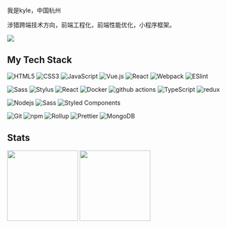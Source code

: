 <div>
  <h2>
    <center>
<!--       <a href="https://dongbizhen.com">博客</a> |
      <a href="https://juejin.cn/user/3808364011458759">掘金</a> |
      <a href="https://dongbizhen.com/about/">About</a> -->
    </center>
  </h2>
  <p>我是kyle，中国杭州</p>
  <p>涉猎跨端技术方向，前端工程化，前端性能优化，小程序框架。</p>
  <div>
    <img
      src="https://visitor-badge.laobi.icu/badge?page_id=yhtml5.yhtml5.README.md"
    />
  </div>
  
<!--   <h2>
    <a href="https://dongbizhen.com">Welcome to Beezen's blog</a>
  </h2>
  <div>
    <ul>
     <li>
        <a
          href="https://dongbizhen.com/categories/%E8%B7%A8%E7%AB%AF%E5%BC%80%E5%8F%91/"
          >🙏 跨端开发</a
        >
      </li>
      <li>
        <a href="https://dongbizhen.com/categories/Taro/"
          >🙏 Taro</a
        >
      </li>
      <li>
        <a href="https://dongbizhen.com/categories/GMU/"
          >🙏 GMU</a
        >
      </li>
      <li>
        <a
          href="https://dongbizhen.com/categories/Nucm/"
          >🙏 Nucm</a
        >
      </li>
      <li>
        <a
          href="https://dongbizhen.com/categories/%E5%9F%8B%E7%82%B9/"
          >🙏 埋点</a
        >
      </li>
      <li>
        <a
          href="https://dongbizhen.com/categories/javascript/"
          >🙏 Javascript</a
        >
      </li>
    </ul>
  </div> -->

  <h2>My Tech Stack</h2>
  
  
  <div>
    <p dir="auto">
      <img
        src="https://camo.githubusercontent.com/9a7c8c4ee62739436a191706be9f786a813dc377ce778522da198cb94874dc22/68747470733a2f2f696d672e736869656c64732e696f2f62616467652f2d48544d4c352d2532334534344432373f7374796c653d666c61742d737175617265266c6f676f3d68746d6c35266c6f676f436f6c6f723d666666666666"
        alt="HTML5"
        data-canonical-src="https://img.shields.io/badge/-HTML5-%23E44D27?style=flat-square&amp;logo=html5&amp;logoColor=ffffff"
        style="max-width: 100%"
      />
      <img
        src="https://camo.githubusercontent.com/19d98ab99fe0a1a5c00ef27920be3ada8548f2476877db0598960ac2a5f8788d/68747470733a2f2f696d672e736869656c64732e696f2f62616467652f2d435353332d2532333135373242363f7374796c653d666c61742d737175617265266c6f676f3d63737333"
        alt="CSS3"
        data-canonical-src="https://img.shields.io/badge/-CSS3-%231572B6?style=flat-square&amp;logo=css3"
        style="max-width: 100%"
      />
      <img
        src="https://camo.githubusercontent.com/a1309b252e82434062012a8073fa9fc1416a96289b7ca11555577b9fbe1cf03e/68747470733a2f2f696d672e736869656c64732e696f2f62616467652f2d4a6176615363726970742d2532334637444631433f7374796c653d666c61742d737175617265266c6f676f3d6a617661736372697074266c6f676f436f6c6f723d303030303030266c6162656c436f6c6f723d25323346374446314326636f6c6f723d253233464643453541"
        alt="JavaScript"
        data-canonical-src="https://img.shields.io/badge/-JavaScript-%23F7DF1C?style=flat-square&amp;logo=javascript&amp;logoColor=000000&amp;labelColor=%23F7DF1C&amp;color=%23FFCE5A"
        style="max-width: 100%"
      />
      <img
        src="https://camo.githubusercontent.com/b9723eb17fac37e35dc89f31633c7f46099683dc76e752ae02878d7f372d0ad8/68747470733a2f2f696d672e736869656c64732e696f2f62616467652f2d5675652e6a732d2532333263336535303f7374796c653d666c61742d737175617265266c6f676f3d5675652e6a73"
        alt="Vue.js"
        data-canonical-src="https://img.shields.io/badge/-Vue.js-%232c3e50?style=flat-square&amp;logo=Vue.js"
        style="max-width: 100%"
      />
      <img
        src="https://camo.githubusercontent.com/32f7eabbb5fe286fbef8c54edd4e11e30722216a79c104f49289c310fb11494b/68747470733a2f2f696d672e736869656c64732e696f2f62616467652f2d52656163742d2532333238324333343f7374796c653d666c61742d737175617265266c6f676f3d7265616374"
        alt="React"
        data-canonical-src="https://img.shields.io/badge/-React-%23282C34?style=flat-square&amp;logo=react"
        style="max-width: 100%"
      />
      <img
        src="https://camo.githubusercontent.com/642e843f9aa33ce2969085744bf1eebf22d91f28c3c3cca8f545e9ebcdef83cf/68747470733a2f2f696d672e736869656c64732e696f2f62616467652f2d5765627061636b2d2532333243334134323f7374796c653d666c61742d737175617265266c6f676f3d7765627061636b"
        alt="Webpack"
        data-canonical-src="https://img.shields.io/badge/-Webpack-%232C3A42?style=flat-square&amp;logo=webpack"
        style="max-width: 100%"
      />
      <img
        src="https://camo.githubusercontent.com/01baed6fed681626e4afacc2fd8e49fa698e8952e3ee78a844020a6cffbabe0b/68747470733a2f2f696d672e736869656c64732e696f2f62616467652f2d45534c696e742d2532333442333243333f7374796c653d666c61742d737175617265266c6f676f3d65736c696e74"
        alt="ESlint"
        data-canonical-src="https://img.shields.io/badge/-ESLint-%234B32C3?style=flat-square&amp;logo=eslint"
        style="max-width: 100%"
      />
    </p>
    <p dir="auto">
      <img
        src="https://camo.githubusercontent.com/c733735b3d10e64e1efd1eeeb5bc66af1af5d8628caa1ee64939d97d91d73ed7/68747470733a2f2f696d672e736869656c64732e696f2f62616467652f2d536173732d2532334343363639393f7374796c653d666c61742d737175617265266c6f676f3d73617373266c6f676f436f6c6f723d666666666666"
        alt="Sass"
        data-canonical-src="https://img.shields.io/badge/-Sass-%23CC6699?style=flat-square&amp;logo=sass&amp;logoColor=ffffff"
        style="max-width: 100%"
      />
      <img
        src="https://camo.githubusercontent.com/368e2fb55d4a7ee4746a14c48347606b131be377f155f1cbd8ac64418d633143/68747470733a2f2f696d672e736869656c64732e696f2f62616467652f2d5374796c75732d2532333333333333333f7374796c653d666c61742d737175617265266c6f676f3d7374796c7573"
        alt="Stylus"
        data-canonical-src="https://img.shields.io/badge/-Stylus-%23333333?style=flat-square&amp;logo=stylus"
        style="max-width: 100%"
      />
      <img
        alt="React"
        src="https://camo.githubusercontent.com/533da8800843b57b91a3227ce7d151ca865a0eeaae675715e209c0092314fa96/68747470733a2f2f696d672e736869656c64732e696f2f62616467652f2d52656163742d3435623864383f7374796c653d666c61742d737175617265266c6f676f3d7265616374266c6f676f436f6c6f723d7768697465"
        data-canonical-src="https://img.shields.io/badge/-React-45b8d8?style=flat-square&amp;logo=react&amp;logoColor=white"
        style="max-width: 100%"
      />
      <img
        alt="Docker"
        src="https://camo.githubusercontent.com/4d015bf250194995d899a5d2b90babf1afc4458c1589b93e58fdfa4119749a49/68747470733a2f2f696d672e736869656c64732e696f2f62616467652f2d446f636b65722d3436613266313f7374796c653d666c61742d737175617265266c6f676f3d646f636b6572266c6f676f436f6c6f723d7768697465"
        data-canonical-src="https://img.shields.io/badge/-Docker-46a2f1?style=flat-square&amp;logo=docker&amp;logoColor=white"
        style="max-width: 100%"
      />
      <img
        alt="github actions"
        src="https://camo.githubusercontent.com/f0acbdace9431d2a168a8a53637655735a6fd6eee112155fd7f6daac3ff47f18/68747470733a2f2f696d672e736869656c64732e696f2f62616467652f2d4769746875625f416374696f6e732d3230383846463f7374796c653d666c61742d737175617265266c6f676f3d6769746875622d616374696f6e73266c6f676f436f6c6f723d7768697465"
        data-canonical-src="https://img.shields.io/badge/-Github_Actions-2088FF?style=flat-square&amp;logo=github-actions&amp;logoColor=white"
        style="max-width: 100%"
      />
      <img
        alt="TypeScript"
        src="https://camo.githubusercontent.com/d60afb008bc0bcde7ea8720637928cb02c0f9a6d795dad7382f688a17e7515de/68747470733a2f2f696d672e736869656c64732e696f2f62616467652f2d547970655363726970742d3030374143433f7374796c653d666c61742d737175617265266c6f676f3d74797065736372697074266c6f676f436f6c6f723d7768697465"
        data-canonical-src="https://img.shields.io/badge/-TypeScript-007ACC?style=flat-square&amp;logo=typescript&amp;logoColor=white"
        style="max-width: 100%"
      />
      <img
        alt="redux"
        src="https://camo.githubusercontent.com/5ffd853b0824728d0a8ce1f5dd3634891bb73fe5c560b423eb45c0e34be4581c/68747470733a2f2f696d672e736869656c64732e696f2f62616467652f2d52656475782d3736344142433f7374796c653d666c61742d737175617265266c6f676f3d7265647578266c6f676f436f6c6f723d7768697465"
        data-canonical-src="https://img.shields.io/badge/-Redux-764ABC?style=flat-square&amp;logo=redux&amp;logoColor=white"
        style="max-width: 100%"
      />
    </p>
    <p dir="auto">
      <img
        src="https://camo.githubusercontent.com/425d14e7ceaf18d8bb8e9bf17cd1a270c928c888b9ee4abe84a3bc8a5b3122fe/68747470733a2f2f696d672e736869656c64732e696f2f62616467652f2d4e6f64656a732d3433383533643f7374796c653d666c61742d737175617265266c6f676f3d4e6f64652e6a73266c6f676f436f6c6f723d7768697465"
        alt="Nodejs"
        data-canonical-src="https://img.shields.io/badge/-Nodejs-43853d?style=flat-square&amp;logo=Node.js&amp;logoColor=white"
        style="max-width: 100%"
      />
      <img
        alt="Sass"
        src="https://camo.githubusercontent.com/fabe0b9fc0956fc4327fb91945629b49e89722774141d1be082a23f4770e2513/68747470733a2f2f696d672e736869656c64732e696f2f62616467652f2d536173732d4343363639393f7374796c653d666c61742d737175617265266c6f676f3d73617373266c6f676f436f6c6f723d7768697465"
        data-canonical-src="https://img.shields.io/badge/-Sass-CC6699?style=flat-square&amp;logo=sass&amp;logoColor=white"
        style="max-width: 100%"
      />
      <img
        alt="Styled Components"
        src="https://camo.githubusercontent.com/a3a32f8641c857c7b7ad06392edb3e88f54fc4f68d956f8105d1eff7447c714a/68747470733a2f2f696d672e736869656c64732e696f2f62616467652f2d5374796c65645f436f6d706f6e656e74732d6462373039323f7374796c653d666c61742d737175617265266c6f676f3d7374796c65642d636f6d706f6e656e7473266c6f676f436f6c6f723d7768697465"
        data-canonical-src="https://img.shields.io/badge/-Styled_Components-db7092?style=flat-square&amp;logo=styled-components&amp;logoColor=white"
        style="max-width: 100%"
      />
    </p>
    <p dir="auto">
      <img
        src="https://camo.githubusercontent.com/c5d0c3ab3bb7d56038dcfa868b056ed7b2bd119579bd4cf4d1123244adc74bca/68747470733a2f2f696d672e736869656c64732e696f2f62616467652f2d4769742d2532334630353033323f7374796c653d666c61742d737175617265266c6f676f3d676974266c6f676f436f6c6f723d253233666666666666"
        alt="Git"
        data-canonical-src="https://img.shields.io/badge/-Git-%23F05032?style=flat-square&amp;logo=git&amp;logoColor=%23ffffff"
        style="max-width: 100%"
      />
      <img
        alt="npm"
        src="https://camo.githubusercontent.com/1e50ab849e8c196ea962ac3b966a15924234879eeb85f9dd0e0431e43a145b43/68747470733a2f2f696d672e736869656c64732e696f2f62616467652f2d4e504d2d4342333833373f7374796c653d666c61742d737175617265266c6f676f3d6e706d266c6f676f436f6c6f723d7768697465"
        data-canonical-src="https://img.shields.io/badge/-NPM-CB3837?style=flat-square&amp;logo=npm&amp;logoColor=white"
        style="max-width: 100%"
      />
      <img
        alt="Rollup"
        src="https://camo.githubusercontent.com/ef994de612965b5d4d4de95e058c0b657d9dc7a2dbed38f5c6d05fa2fc1f7d76/68747470733a2f2f696d672e736869656c64732e696f2f62616467652f2d526f6c6c75702d4543344133463f7374796c653d666c61742d737175617265266c6f676f3d726f6c6c75702e6a73266c6f676f436f6c6f723d7768697465"
        data-canonical-src="https://img.shields.io/badge/-Rollup-EC4A3F?style=flat-square&amp;logo=rollup.js&amp;logoColor=white"
        style="max-width: 100%"
      />
      <img
        alt="Prettier"
        src="https://camo.githubusercontent.com/6f71b989e6d32eda6a2291e89b3f5cd9eed18c2ccbf20d6fb9a7565f2d39e190/68747470733a2f2f696d672e736869656c64732e696f2f62616467652f2d50726574746965722d4637423933453f7374796c653d666c61742d737175617265266c6f676f3d7072657474696572266c6f676f436f6c6f723d7768697465"
        data-canonical-src="https://img.shields.io/badge/-Prettier-F7B93E?style=flat-square&amp;logo=prettier&amp;logoColor=white"
        style="max-width: 100%"
      />
      <img
        alt="MongoDB"
        src="https://camo.githubusercontent.com/8525e7e6900fc4c5546b0442f8a2f187b802e9f40d431ac7394d2c1509234ad9/68747470733a2f2f696d672e736869656c64732e696f2f62616467652f2d4d6f6e676f44422d3133616135323f7374796c653d666c61742d737175617265266c6f676f3d6d6f6e676f6462266c6f676f436f6c6f723d7768697465"
        data-canonical-src="https://img.shields.io/badge/-MongoDB-13aa52?style=flat-square&amp;logo=mongodb&amp;logoColor=white"
        style="max-width: 100%"
      />
    </p>
  </div>
  <h2>Stats</h2>
  <div>
    <img
      src="https://github-readme-stats.vercel.app/api?username=yhtml5&theme=light&show_icons=true&include_all_commits=true"
      height="165"
    />
    <img
      src="https://github-readme-stats.vercel.app/api/top-langs/?username=yhtml5&layout=compact&theme=light"
      height="165"
    />
  </div>
</div>
